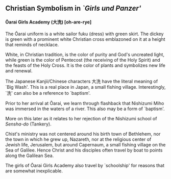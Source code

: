 ## Christian Symbolism in _\`Girls und Panzer'_

#### Ōarai Girls Academy (大洗) [oh-are-rye]

The Ōarai uniform is a white sailor fuku (dress) with green skirt.
The dickey is green with a prominent white Christian cross emblazoned
on it at a height that reminds of necklace.

White, in Christian tradition, is the color of purity and God's
uncreated light, while green is the color of Pentecost (the receiving
of the Holy Spirit) and the feasts of the Holy Cross.  It is the
color of plants and symbolizes new life and renewal.

The Japanese Kanjii/Chinese characters 大洗 have the literal meaning
of \`Big Wash'.  This is a real place in Japan, a small fishing
village.  Interestingly, \`洗' can also be a reference to \`baptism'.

Prior to her arrival at Ōarai, we learn through flashback that
Nishizumi Miho was immersed in the waters of a river.  This also
may be a form of \`baptism'.

More on this later as it relates to her rejection of the Nishizumi
school of _Sensha-do_ (Tankery).

Chist's ministry was not centered around his birth town of Bethlehem,
nor the town in which he grew up, Nazareth, nor at the religious
center of Jewish life, Jerusalem, but around Capernaum, a small
fishing village on the Sea of Galilee.  Hence Christ and his disciples
often travel by boat to points along the Galilean Sea.

The girls of Ōarai Girls Academy also travel by \`schoolship' for
reasons that are somewhat inexplicable.
